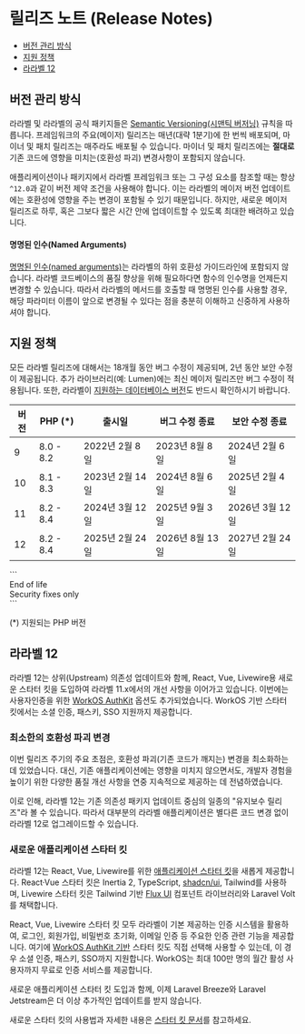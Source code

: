 # 릴리즈 노트 (Release Notes)

- [버전 관리 방식](#versioning-scheme)
- [지원 정책](#support-policy)
- [라라벨 12](#laravel-12)

<a name="versioning-scheme"></a>
## 버전 관리 방식

라라벨 및 라라벨의 공식 패키지들은 [Semantic Versioning(시맨틱 버저닝)](https://semver.org) 규칙을 따릅니다. 프레임워크의 주요(메이저) 릴리즈는 매년(대략 1분기)에 한 번씩 배포되며, 마이너 및 패치 릴리즈는 매주라도 배포될 수 있습니다. 마이너 및 패치 릴리즈에는 **절대로** 기존 코드에 영향을 미치는(호환성 파괴) 변경사항이 포함되지 않습니다.

애플리케이션이나 패키지에서 라라벨 프레임워크 또는 그 구성 요소를 참조할 때는 항상 `^12.0`과 같이 버전 제약 조건을 사용해야 합니다. 이는 라라벨의 메이저 버전 업데이트에는 호환성에 영향을 주는 변경이 포함될 수 있기 때문입니다. 하지만, 새로운 메이저 릴리즈로 하루, 혹은 그보다 짧은 시간 안에 업데이트할 수 있도록 최대한 배려하고 있습니다.

<a name="named-arguments"></a>
#### 명명된 인수(Named Arguments)

[명명된 인수(named arguments)](https://www.php.net/manual/en/functions.arguments.php#functions.named-arguments)는 라라벨의 하위 호환성 가이드라인에 포함되지 않습니다. 라라벨 코드베이스의 품질 향상을 위해 필요하다면 함수의 인수명을 언제든지 변경할 수 있습니다. 따라서 라라벨의 메서드를 호출할 때 명명된 인수를 사용할 경우, 해당 파라미터 이름이 앞으로 변경될 수 있다는 점을 충분히 이해하고 신중하게 사용하셔야 합니다.

<a name="support-policy"></a>
## 지원 정책

모든 라라벨 릴리즈에 대해서는 18개월 동안 버그 수정이 제공되며, 2년 동안 보안 수정이 제공됩니다. 추가 라이브러리(예: Lumen)에는 최신 메이저 릴리즈만 버그 수정이 적용됩니다. 또한, 라라벨이 [지원하는 데이터베이스 버전](/docs/12.x/database#introduction)도 반드시 확인하시기 바랍니다.

<div class="overflow-auto">

| 버전 | PHP (*) | 출시일 | 버그 수정 종료 | 보안 수정 종료 |
| --- | --- | --- | --- | --- |
| 9 | 8.0 - 8.2 | 2022년 2월 8일 | 2023년 8월 8일 | 2024년 2월 6일 |
| 10 | 8.1 - 8.3 | 2023년 2월 14일 | 2024년 8월 6일 | 2025년 2월 4일 |
| 11 | 8.2 - 8.4 | 2024년 3월 12일 | 2025년 9월 3일 | 2026년 3월 12일 |
| 12 | 8.2 - 8.4 | 2025년 2월 24일 | 2026년 8월 13일 | 2027년 2월 24일 |

</div>

<div class="version-colors">
```
<div class="end-of-life">
    <div class="color-box"></div>
    <div>End of life</div>
</div>
<div class="security-fixes">
    <div class="color-box"></div>
    <div>Security fixes only</div>
</div>
```
</div>

(*) 지원되는 PHP 버전

<a name="laravel-12"></a>
## 라라벨 12

라라벨 12는 상위(Upstream) 의존성 업데이트와 함께, React, Vue, Livewire용 새로운 스타터 킷을 도입하여 라라벨 11.x에서의 개선 사항을 이어가고 있습니다. 이번에는 사용자인증을 위한 [WorkOS AuthKit](https://authkit.com) 옵션도 추가되었습니다. WorkOS 기반 스타터 킷에서는 소셜 인증, 패스키, SSO 지원까지 제공합니다.

<a name="minimal-breaking-changes"></a>
### 최소한의 호환성 파괴 변경

이번 릴리즈 주기의 주요 초점은, 호환성 파괴(기존 코드가 깨지는) 변경을 최소화하는 데 있었습니다. 대신, 기존 애플리케이션에는 영향을 미치지 않으면서도, 개발자 경험을 높이기 위한 다양한 품질 개선 사항을 연중 지속적으로 제공하는 데 전념하였습니다.

이로 인해, 라라벨 12는 기존 의존성 패키지 업데이트 중심의 일종의 "유지보수 릴리즈"라 볼 수 있습니다. 따라서 대부분의 라라벨 애플리케이션은 별다른 코드 변경 없이 라라벨 12로 업그레이드할 수 있습니다.

<a name="new-application-starter-kits"></a>
### 새로운 애플리케이션 스타터 킷

라라벨 12는 React, Vue, Livewire를 위한 [애플리케이션 스타터 킷](/docs/12.x/starter-kits)을 새롭게 제공합니다. React·Vue 스타터 킷은 Inertia 2, TypeScript, [shadcn/ui](https://ui.shadcn.com), Tailwind를 사용하며, Livewire 스타터 킷은 Tailwind 기반 [Flux UI](https://fluxui.dev) 컴포넌트 라이브러리와 Laravel Volt를 채택합니다.

React, Vue, Livewire 스타터 킷 모두 라라벨이 기본 제공하는 인증 시스템을 활용하여, 로그인, 회원가입, 비밀번호 초기화, 이메일 인증 등 주요한 인증 관련 기능을 제공합니다. 여기에 [WorkOS AuthKit 기반](https://authkit.com) 스타터 킷도 직접 선택해 사용할 수 있는데, 이 경우 소셜 인증, 패스키, SSO까지 지원합니다. WorkOS는 최대 100만 명의 월간 활성 사용자까지 무료로 인증 서비스를 제공합니다.

새로운 애플리케이션 스타터 킷 도입과 함께, 이제 Laravel Breeze와 Laravel Jetstream은 더 이상 추가적인 업데이트를 받지 않습니다.

새로운 스타터 킷의 사용법과 자세한 내용은 [스타터 킷 문서](/docs/12.x/starter-kits)를 참고하세요.
